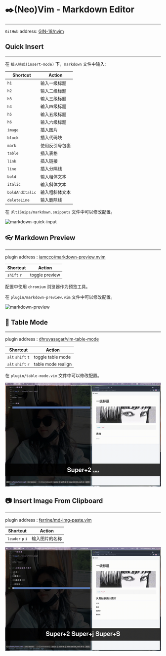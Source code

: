 # :black_nib:(Neo)Vim - Markdown Editor

---

`GitHub` address: [GIN-18/nvim](https://github.com/GIN-18/nvim)

## Quick Insert

---

在 `插入模式(insert-mode)` 下，`markdown` 文件中输入:

| Shortcut        | Action         |
|-----------------|----------------|
| `h1`            | 输入一级标题   |
| `h2`            | 输入二级标题   |
| `h3`            | 输入三级标题   |
| `h4`            | 输入四级标题   |
| `h5`            | 输入五级标题   |
| `h6`            | 输入六级标题   |
| `image`         | 插入图片       |
| `block`         | 插入代码块     |
| `mark`          | 使用反引号包裹 |
| `table`         | 插入表格       |
| `link`          | 插入链接       |
| `line`          | 插入分隔线     |
| `bold`          | 输入粗体文本   |
| `italic`        | 输入斜体文本   |
| `boldAndItalic` | 输入粗斜体文本 |
| `deleteLine`    | 输入删除线     |

在 `UltiSnips/markdown.snippets` 文件中可以修改配置。

![markdown-quick-input](./images/markdown-quick-input.gif)

## :eyeglasses: Markdown Preview

---

plugin address : [iamcco/markdown-preview.nvim](https://github.com/iamcco/markdown-preview.nvim)

| Shortcut    | Action         |
|-------------|----------------|
| `shift` `r` | toggle preview |

配置中使用 `chromium` 浏览器作为预览工具。

在 `plugin/markdown-preview.vim` 文件中可以修改配置。

![markdown-preview](./images/markdown-preview.gif)

## :page_facing_up: Table Mode

---

plugin address : [dhruvasagar/vim-table-mode](https://github.com/dhruvasagar/vim-table-mode)

| Shortcut          | Action             |
|-------------------|--------------------|
| `alt` `shift` `t` | toggle table mode  |
| `alt` `shift` `r` | table mode realign |

在 `plugin/table-mode.vim` 文件中可以修改配置。

![markdown-table](./images/markdown-table.gif)

## :camera: Insert Image From Clipboard

---

plugin address : [ferrine/md-img-paste.vim](https://github.com/ferrine/md-img-paste.vim)

| Shortcut         | Action         |
|------------------|----------------|
| `leader` `p` `i` | 输入图片的名称 |

![clip-img](./images/clip-img.gif)


















